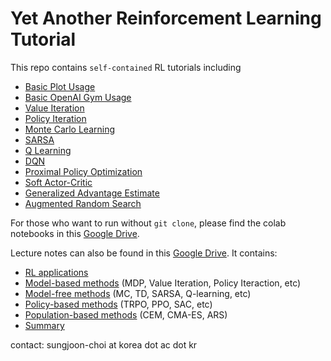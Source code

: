 # Yet Another Reinforcement Learning Tutorial

This repo contains `self-contained` RL tutorials including
- [Basic Plot Usage](https://github.com/sjchoi86/rl_tutorial/blob/main/notebooks/01_basic_grid_plot.ipynb)
- [Basic OpenAI Gym Usage](https://github.com/sjchoi86/rl_tutorial/blob/main/notebooks/02_basic_gym_usage.ipynb)
- [Value Iteration](https://github.com/sjchoi86/rl_tutorial/blob/main/notebooks/03_value_iteration.ipynb)
- [Policy Iteration](https://github.com/sjchoi86/rl_tutorial/blob/main/notebooks/04_policy_iteration.ipynb)
- [Monte Carlo Learning](https://github.com/sjchoi86/rl_tutorial/blob/main/notebooks/05_monte_carlo_learning.ipynb)
- [SARSA](https://github.com/sjchoi86/rl_tutorial/blob/main/notebooks/06_sarsa.ipynb)
- [Q Learning](https://github.com/sjchoi86/rl_tutorial/blob/main/notebooks/07_q_learning.ipynb)
- [DQN](https://github.com/sjchoi86/rl_tutorial/blob/main/notebooks/08_dqn.ipynb)
- [Proximal Policy Optimization](https://github.com/sjchoi86/rl_tutorial/blob/main/notebooks/09_ppo.ipynb)
- [Soft Actor-Critic](https://github.com/sjchoi86/rl_tutorial/blob/main/notebooks/10_sac.ipynb)
- [Generalized Advantage Estimate](https://github.com/sjchoi86/rl_tutorial/blob/main/notebooks/11_gae.ipynb)
- [Augmented Random Search](https://github.com/sjchoi86/rl_tutorial/blob/main/notebooks/12_ars.ipynb)

For those who want to run without `git clone`, please find the colab notebooks in this [Google Drive](https://drive.google.com/drive/folders/1YUH1Wre_CTb0QG8uUeVF97mMZfMGQxnn?usp=sharing). 

Lecture notes can also be found in this [Google Drive](https://drive.google.com/drive/folders/1nYhzeTBA74hwrJ2UxPDx0kZt5ZI_WO92?usp=sharing). It contains:
- [RL applications](https://drive.google.com/file/d/1-1jOKbVE-Ij8mUcjg_-4rlJv7WuIItDd/view?usp=sharing)
- [Model-based methods](https://drive.google.com/file/d/1-5rlwOdUDRnOcxMOLVKineJc7r3OBbF6/view?usp=sharing) (MDP, Value Iteration, Policy Iteraction, etc)
- [Model-free methods](https://drive.google.com/file/d/1-3FGDnyUU5-_ChvQEq7MW_0UTDkSUlfr/view?usp=sharing) (MC, TD, SARSA, Q-learning, etc)
- [Policy-based methods](https://drive.google.com/file/d/1-6X5c7Acf2vQ6vz_Ef2_JxdxdnRowcWW/view?usp=sharing) (TRPO, PPO, SAC, etc)
- [Population-based methods](https://drive.google.com/file/d/1-GNSTI-qNaGbW5_kj7a6tJohXq3VAluR/view?usp=sharing) (CEM, CMA-ES, ARS)
- [Summary](https://drive.google.com/file/d/1-GNSTI-qNaGbW5_kj7a6tJohXq3VAluR/view?usp=sharing)

contact: sungjoon-choi at korea dot ac dot kr
